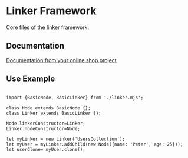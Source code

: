Linker Framework
================

Core files of the linker framework.

## Documentation

[Documentation from your online shop project](https://github.com/petazeta/youronlineshop/blob/master/docs/linkerfmwk.md)

## Use Example
```

import {BasicNode, BasicLinker} from './linker.mjs';

class Node extends BasicNode {};
class Linker extends BasicLinker {};

Node.linkerConstructor=Linker;
Linker.nodeConstructor=Node;

let myLinker = new Linker('UsersCollection');
let myUser = myLinker.addChild(new Node({name: 'Peter', age: 25}));
let userClone= myUser.clone();

```
